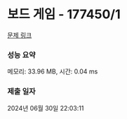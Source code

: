 # 보드 게임 - 177450/1 

[문제 링크](https://level.goorm.io/exam/177450/%EB%B3%B4%EB%93%9C-%EA%B2%8C%EC%9E%84/quiz/1) 

### 성능 요약

메모리: 33.96 MB, 시간: 0.04 ms

### 제출 일자

2024년 06월 30일 22:03:11


